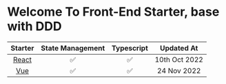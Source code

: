 # Welcome To Front-End Starter, base with DDD

|                             Starter                              | State Management | Typescript |  Updated At   |
| :--------------------------------------------------------------: | :--------------: | :--------: | :-----------: |
| [React](https://github.com/hudaprs/front-end-starter/tree/react) |        ✅        |     ✅     | 10th Oct 2022 |
|   [Vue](https://github.com/hudaprs/front-end-starter/tree/vue)   |        ✅        |     ✅     | 24 Nov 2022 |
